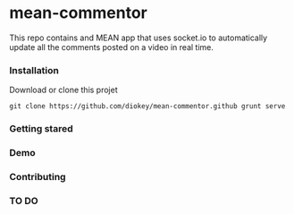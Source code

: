 # mean-commentor

This repo contains and MEAN app that uses socket.io to automatically update all the comments posted on a video in real time.

### Installation

Download or clone this projet

``
git clone https://github.com/diokey/mean-commentor.github
grunt serve
``

### Getting stared

### Demo

### Contributing

### TO DO

